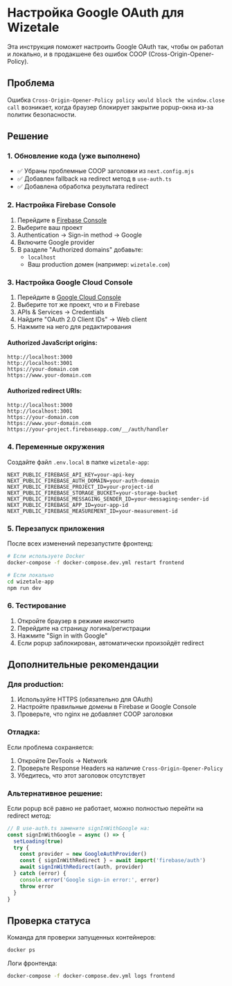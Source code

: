 # Настройка Google OAuth для Wizetale

Эта инструкция поможет настроить Google OAuth так, чтобы он работал и локально, и в продакшене без ошибок COOP (Cross-Origin-Opener-Policy).

## Проблема

Ошибка `Cross-Origin-Opener-Policy policy would block the window.close call` возникает, когда браузер блокирует закрытие popup-окна из-за политик безопасности.

## Решение

### 1. Обновление кода (уже выполнено)

- ✅ Убраны проблемные COOP заголовки из `next.config.mjs`
- ✅ Добавлен fallback на redirect метод в `use-auth.ts`
- ✅ Добавлена обработка результата redirect

### 2. Настройка Firebase Console

1. Перейдите в [Firebase Console](https://console.firebase.google.com)
2. Выберите ваш проект
3. Authentication → Sign-in method → Google
4. Включите Google provider
5. В разделе "Authorized domains" добавьте:
   - `localhost`
   - Ваш production домен (например: `wizetale.com`)

### 3. Настройка Google Cloud Console

1. Перейдите в [Google Cloud Console](https://console.cloud.google.com)
2. Выберите тот же проект, что и в Firebase
3. APIs & Services → Credentials
4. Найдите "OAuth 2.0 Client IDs" → Web client
5. Нажмите на него для редактирования

#### Authorized JavaScript origins:
```
http://localhost:3000
http://localhost:3001
https://your-domain.com
https://www.your-domain.com
```

#### Authorized redirect URIs:
```
http://localhost:3000
http://localhost:3001
https://your-domain.com
https://www.your-domain.com
https://your-project.firebaseapp.com/__/auth/handler
```

### 4. Переменные окружения

Создайте файл `.env.local` в папке `wizetale-app`:

```env
NEXT_PUBLIC_FIREBASE_API_KEY=your-api-key
NEXT_PUBLIC_FIREBASE_AUTH_DOMAIN=your-auth-domain
NEXT_PUBLIC_FIREBASE_PROJECT_ID=your-project-id
NEXT_PUBLIC_FIREBASE_STORAGE_BUCKET=your-storage-bucket
NEXT_PUBLIC_FIREBASE_MESSAGING_SENDER_ID=your-messaging-sender-id
NEXT_PUBLIC_FIREBASE_APP_ID=your-app-id
NEXT_PUBLIC_FIREBASE_MEASUREMENT_ID=your-measurement-id
```

### 5. Перезапуск приложения

После всех изменений перезапустите фронтенд:

```bash
# Если используете Docker
docker-compose -f docker-compose.dev.yml restart frontend

# Если локально
cd wizetale-app
npm run dev
```

### 6. Тестирование

1. Откройте браузер в режиме инкогнито
2. Перейдите на страницу логина/регистрации
3. Нажмите "Sign in with Google"
4. Если popup заблокирован, автоматически произойдёт redirect

## Дополнительные рекомендации

### Для production:

1. Используйте HTTPS (обязательно для OAuth)
2. Настройте правильные домены в Firebase и Google Console
3. Проверьте, что nginx не добавляет COOP заголовки

### Отладка:

Если проблема сохраняется:
1. Откройте DevTools → Network
2. Проверьте Response Headers на наличие `Cross-Origin-Opener-Policy`
3. Убедитесь, что этот заголовок отсутствует

### Альтернативное решение:

Если popup всё равно не работает, можно полностью перейти на redirect метод:

```typescript
// В use-auth.ts замените signInWithGoogle на:
const signInWithGoogle = async () => {
  setLoading(true)
  try {
    const provider = new GoogleAuthProvider()
    const { signInWithRedirect } = await import('firebase/auth')
    await signInWithRedirect(auth, provider)
  } catch (error) {
    console.error('Google sign-in error:', error)
    throw error
  }
}
```

## Проверка статуса

Команда для проверки запущенных контейнеров:
```bash
docker ps
```

Логи фронтенда:
```bash
docker-compose -f docker-compose.dev.yml logs frontend
``` 
